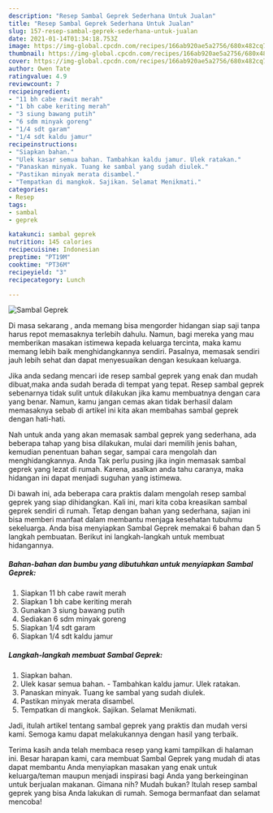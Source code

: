 ```yaml
---
description: "Resep Sambal Geprek Sederhana Untuk Jualan"
title: "Resep Sambal Geprek Sederhana Untuk Jualan"
slug: 157-resep-sambal-geprek-sederhana-untuk-jualan
date: 2021-01-14T01:34:18.753Z
image: https://img-global.cpcdn.com/recipes/166ab920ae5a2756/680x482cq70/sambal-geprek-foto-resep-utama.jpg
thumbnail: https://img-global.cpcdn.com/recipes/166ab920ae5a2756/680x482cq70/sambal-geprek-foto-resep-utama.jpg
cover: https://img-global.cpcdn.com/recipes/166ab920ae5a2756/680x482cq70/sambal-geprek-foto-resep-utama.jpg
author: Owen Tate
ratingvalue: 4.9
reviewcount: 7
recipeingredient:
- "11 bh cabe rawit merah"
- "1 bh cabe keriting merah"
- "3 siung bawang putih"
- "6 sdm minyak goreng"
- "1/4 sdt garam"
- "1/4 sdt kaldu jamur"
recipeinstructions:
- "Siapkan bahan."
- "Ulek kasar semua bahan. Tambahkan kaldu jamur. Ulek ratakan."
- "Panaskan minyak. Tuang ke sambal yang sudah diulek."
- "Pastikan minyak merata disambel."
- "Tempatkan di mangkok. Sajikan. Selamat Menikmati."
categories:
- Resep
tags:
- sambal
- geprek

katakunci: sambal geprek 
nutrition: 145 calories
recipecuisine: Indonesian
preptime: "PT19M"
cooktime: "PT36M"
recipeyield: "3"
recipecategory: Lunch

---
```



![Sambal Geprek](https://img-global.cpcdn.com/recipes/166ab920ae5a2756/680x482cq70/sambal-geprek-foto-resep-utama.jpg)

Di masa  sekarang , anda memang bisa mengorder hidangan siap saji tanpa harus repot memasaknya terlebih dahulu. Namun, bagi mereka yang mau memberikan masakan istimewa kepada keluarga tercinta, maka kamu memang lebih baik menghidangkannya sendiri. Pasalnya, memasak sendiri jauh lebih sehat dan dapat menyesuaikan dengan kesukaan keluarga.

Jika anda sedang mencari ide resep sambal geprek yang enak dan mudah dibuat,maka anda sudah berada di tempat yang tepat. Resep sambal geprek  sebenarnya tidak sulit untuk dilakukan jika kamu membuatnya dengan cara yang benar. Namun, kamu jangan cemas akan tidak berhasil dalam memasaknya 
sebab di artikel ini kita akan membahas sambal geprek dengan hati-hati.  



Nah untuk anda yang akan memasak sambal geprek yang sederhana, ada beberapa tahap yang bisa dilakukan, mulai dari memilih jenis bahan, kemudian penentuan bahan segar, sampai cara mengolah dan menghidangkannya. Anda Tak perlu pusing jika ingin memasak sambal geprek yang lezat di rumah. Karena, asalkan anda  tahu caranya, maka hidangan ini dapat menjadi suguhan yang istimewa.

Di bawah ini, ada beberapa cara praktis  dalam mengolah resep sambal geprek yang siap dihidangkan. Kali ini, mari kita coba kreasikan sambal geprek sendiri di rumah. Tetap dengan bahan yang sederhana, sajian ini bisa memberi manfaat dalam membantu menjaga kesehatan tubuhmu sekeluarga. Anda bisa menyiapkan Sambal Geprek memakai 6 bahan dan 5 langkah pembuatan. Berikut ini langkah-langkah untuk membuat hidangannya.

<!--inarticleads1-->

##### Bahan-bahan dan bumbu yang dibutuhkan untuk menyiapkan Sambal Geprek:

1. Siapkan 11 bh cabe rawit merah
1. Siapkan 1 bh cabe keriting merah
1. Gunakan 3 siung bawang putih
1. Sediakan 6 sdm minyak goreng
1. Siapkan 1/4 sdt garam
1. Siapkan 1/4 sdt kaldu jamur




<!--inarticleads2-->

##### Langkah-langkah membuat Sambal Geprek:

1. Siapkan bahan.
1. Ulek kasar semua bahan. - Tambahkan kaldu jamur. Ulek ratakan.
1. Panaskan minyak. Tuang ke sambal yang sudah diulek.
1. Pastikan minyak merata disambel.
1. Tempatkan di mangkok. Sajikan. Selamat Menikmati.




Jadi, itulah artikel tentang  sambal geprek  yang praktis dan mudah versi kami. Semoga kamu dapat melakukannya dengan hasil yang terbaik. 

Terima kasih anda telah membaca resep yang kami tampilkan di halaman ini. Besar harapan kami, cara membuat  Sambal Geprek yang mudah di atas dapat membantu Anda menyiapkan masakan yang enak untuk keluarga/teman maupun menjadi inspirasi bagi Anda yang berkeinginan untuk berjualan makanan. Gimana nih? Mudah bukan? Itulah resep sambal geprek yang bisa Anda lakukan di rumah. Semoga bermanfaat dan selamat mencoba!


